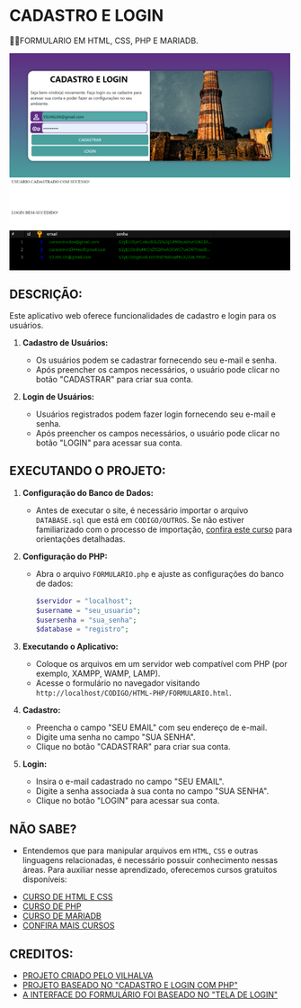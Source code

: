 # CADASTRO E LOGIN 
👨‍🏫FORMULARIO EM HTML, CSS, PHP E MARIADB.

<img src="./IMAGENS/FOTO_1.png" align="center" width="500"> <br>
<img src="./IMAGENS/FOTO_2.png" align="center" width="500"> <br>
<img src="./IMAGENS/FOTO_3.png" align="center" width="500"> <br>
<img src="./IMAGENS/FOTO_4.png" align="center" width="500"> <br>

## DESCRIÇÃO:
Este aplicativo web oferece funcionalidades de cadastro e login para os usuários. 

1. **Cadastro de Usuários:**
   - Os usuários podem se cadastrar fornecendo seu e-mail e senha.
   - Após preencher os campos necessários, o usuário pode clicar no botão "CADASTRAR" para criar sua conta.
   
2. **Login de Usuários:**
   - Usuários registrados podem fazer login fornecendo seu e-mail e senha.
   - Após preencher os campos necessários, o usuário pode clicar no botão "LOGIN" para acessar sua conta.

## EXECUTANDO O PROJETO:
1. **Configuração do Banco de Dados:**
   - Antes de executar o site, é necessário importar o arquivo `DATABASE.sql` que está em `CODIGO/OUTROS`. Se não estiver familiarizado com o processo de importação, [confira este curso](https://github.com/VILHALVA/CURSO-DE-MARIADB) para orientações detalhadas.

2. **Configuração do PHP:**
   - Abra o arquivo `FORMULARIO.php` e ajuste as configurações do banco de dados:

     ```php
     $servidor = "localhost";
     $username = "seu_usuario";
     $usersenha = "sua_senha";
     $database = "registro";
     ```

3. **Executando o Aplicativo:**
   - Coloque os arquivos em um servidor web compatível com PHP (por exemplo, XAMPP, WAMP, LAMP).
   - Acesse o formulário no navegador visitando `http://localhost/CODIGO/HTML-PHP/FORMULARIO.html`.

4. **Cadastro:**
   - Preencha o campo "SEU EMAIL" com seu endereço de e-mail.
   - Digite uma senha no campo "SUA SENHA".
   - Clique no botão "CADASTRAR" para criar sua conta.

5. **Login:**
   - Insira o e-mail cadastrado no campo "SEU EMAIL".
   - Digite a senha associada à sua conta no campo "SUA SENHA".
   - Clique no botão "LOGIN" para acessar sua conta.

## NÃO SABE?
- Entendemos que para manipular arquivos em `HTML`, `CSS` e outras linguagens relacionadas, é necessário possuir conhecimento nessas áreas. Para auxiliar nesse aprendizado, oferecemos cursos gratuitos disponíveis:
* [CURSO DE HTML E CSS](https://github.com/VILHALVA/CURSO-DE-HTML-E-CSS)
* [CURSO DE PHP](https://github.com/VILHALVA/CURSO-DE-PHP)
* [CURSO DE MARIADB](https://github.com/VILHALVA/CURSO-DE-MARIADB)
* [CONFIRA MAIS CURSOS](https://github.com/VILHALVA?tab=repositories&q=+topic:CURSO)

## CREDITOS:
- [PROJETO CRIADO PELO VILHALVA](https://github.com/VILHALVA)
- [PROJETO BASEADO NO "CADASTRO E LOGIN COM PHP"](https://github.com/VILHALVA/CADASTRO-E-LOGIN-COM-PHP)
- [A INTERFACE DO FORMULÁRIO FOI BASEADO NO "TELA DE LOGIN"](https://github.com/VILHALVA/TELA-DE-LOGIN)





